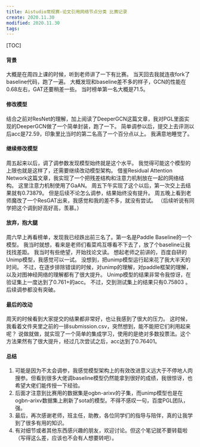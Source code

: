 ```yaml
---
title: Aistudio常规赛-论文引用网络节点分类 比赛记录
create: 2020.11.30
modified: 2020.11.30
tags: 
---
```

[TOC]
#### 背景
大概是在周四上课的时候，听到老师讲了一下有比赛。 当天回去我就连夜fork了baseline代码，跑了一遍。 大概发现和baseline差不多的样子，GCN的性能在0.68左右，GAT还要稍差一些。 当时榜单第一名大概是71.5。

#### 修改模型
结合之前对ResNet的理解，加上阅读了DeeperGCN这篇文章，我对PGL里面实现的DeeperGCN做了一个简单封装，跑了一下。 简单调参以后，提交上去评测以后acc是72.59，印象里比当时的第二名高了一个百分点以上。 我满意地睡觉了。

#### 继续修改模型
周五起来以后，调了调参数发现模型始终就是这个水平。 我觉得可能这个模型的上限也就是这样了，还需要继续改动模型架构。 借鉴Residual Attention Network这篇文章，我实现了一个把残差结构和注意力机制放在一起的网络结构。 这里注意力机制使用了GaAN。 周五下午实现了这个以后，第一次交上去结果就有0.73879。 但是后续不论怎么调参，结果始终没有提升。 周五晚上看到老师魔改了一个ResGAT出来，我感觉和我的差不多，就没有尝试。 （后续听说有同学把这个调到好高好高，羡慕。）

#### 放弃，抱大腿
周六早上再看榜单，发现我已经跌出前三名了。第一名是Paddle Baseline的一个模型。 我当时就想，看来是老师们看菜鸡互啄看不下去了，放了个baseline让我找找差距。 我当时有些绝望，开始找论文读。 想起老师之前讲的，百度自研的Unimp模型，我感觉可以一试。 没想到，把unimp模型运行起来花了我大半天的时间。 不过，在逐步排除错误的时候，对unimp的理解，对paddle框架的理解，以及对图神经网络的理解都有了很大提升。 Unimp模型的结果非常令我惊讶，在验证集上一度达到了0.761+的acc。 不过，交到测试集上的结果只有0.75803 。 后续调参都没有突破。

#### 最后的改动
周天的时候看到大家提交的结果都非常好，也让我感到了很大的压力。 这时候，我看着文件夹里之前的一排submission.csv，突然想到，能不能把它们利用起来呢？ 说做就做，就实现了一个简单的集成学习，使用的是绝对多数投票法。这个方法果然有了很大提升，经过几次尝试之后，acc达到了0.76401。

#### 总结
1. 可能是因为不太会调参，我感觉模型架构上的有效改进意义远大于不停地人肉搜参。但看到很多大佬调baseline模型仍然能拿到很好的成绩，我很惊讶，也希望大佬们能传授一下经验。
2. 后面才注意到比赛用的数据集是ogbn-arixv的子集，而unimp模型也是在ogbn-arixv数据集上刷新了sota的模型。不得不感叹一句，百度PGL团队，强。
3. 最后，再次感谢老师，班主任，助教，各位同学们的指导与陪伴，真的让我学到了很多有用的知识。
4. 有对细节或者其他东西感兴趣的朋友，欢迎讨论。但这个笔记就不要转载啦（写得这么差，应该也不会有人想要转吧）。
